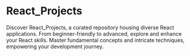# React_Projects
Discover React_Projects, a curated repository housing diverse React applications. From beginner-friendly to advanced, explore and enhance your React skills. Master fundamental concepts and intricate techniques, empowering your development journey.
